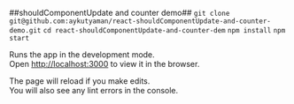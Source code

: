##shouldComponentUpdate and counter demo##
`git clone git@github.com:aykutyaman/react-shouldComponentUpdate-and-counter-demo.git`
`cd react-shouldComponentUpdate-and-counter-dem`
`npm install`
`npm start`

Runs the app in the development mode.<br>
Open [http://localhost:3000](http://localhost:3000) to view it in the browser.

The page will reload if you make edits.<br>
You will also see any lint errors in the console.
